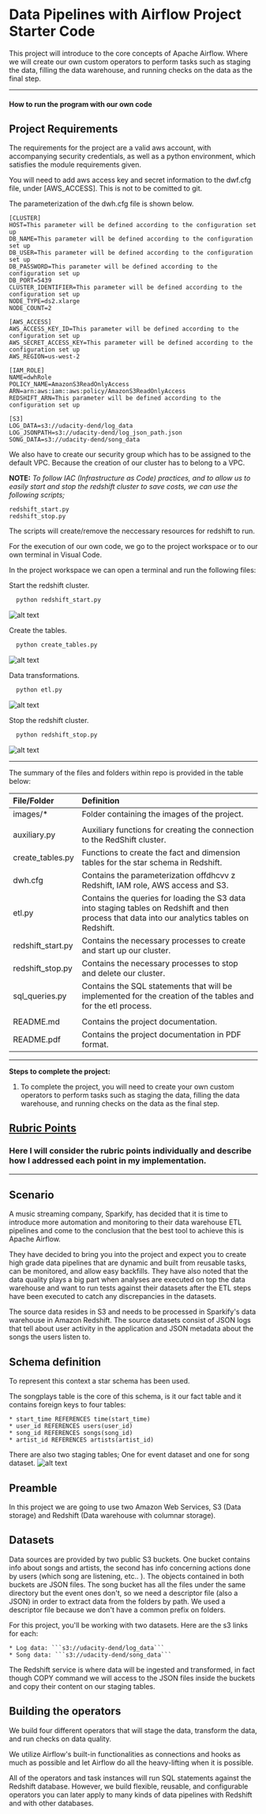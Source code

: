 # Data Pipelines with Airflow Project Starter Code

This project will introduce to the core concepts of Apache Airflow. Where we will create our own custom operators to perform tasks such as staging the data, filling the data warehouse, and running checks on the data as the final step.

<!--more-->

[//]: # (Image References)

[image1]: ./images/redshift_start.jpg "Start of the redshift cluster"
[image2]: ./images/create_tables.jpg "Creation of the tables"
[image3]: ./images/etl.jpg "Transformation of data"
[image4]: ./images/redshift_stop.jpg "Stop of the redshift cluster"
[image5]: ./images/star_schema.jpg "Star schema"
[image6]: ./images/cluster_info.jpg "Cluster Information"
[image7]: ./images/cluster_queries.jpg "Queries"

---


#### How to run the program with our own code

## Project Requirements

The requirements for the project are a valid aws account, with accompanying security credentials, as well as a python environment, which satisfies the module requirements given.

You will need to add aws access key and secret information to the dwf.cfg file, under [AWS_ACCESS]. This is not to be comitted to git.

The parameterization of the dwh.cfg file is shown below.
```code
[CLUSTER]
HOST=This parameter will be defined according to the configuration set up
DB_NAME=This parameter will be defined according to the configuration set up
DB_USER=This parameter will be defined according to the configuration set up
DB_PASSWORD=This parameter will be defined according to the configuration set up
DB_PORT=5439
CLUSTER_IDENTIFIER=This parameter will be defined according to the configuration set up
NODE_TYPE=ds2.xlarge
NODE_COUNT=2

[AWS_ACCESS]
AWS_ACCESS_KEY_ID=This parameter will be defined according to the configuration set up
AWS_SECRET_ACCESS_KEY=This parameter will be defined according to the configuration set up
AWS_REGION=us-west-2

[IAM_ROLE]
NAME=dwhRole
POLICY_NAME=AmazonS3ReadOnlyAccess
ARN=arn:aws:iam::aws:policy/AmazonS3ReadOnlyAccess
REDSHIFT_ARN=This parameter will be defined according to the configuration set up

[S3]
LOG_DATA=s3://udacity-dend/log_data
LOG_JSONPATH=s3://udacity-dend/log_json_path.json
SONG_DATA=s3://udacity-dend/song_data
```


We also have to create our security group which has to be assigned to the default VPC. Because the creation of our cluster has to belong to a VPC.

**NOTE:** _To follow IAC (Infrastructure as Code) practices, and to allow us to easily start and stop the redshift cluster to save costs, we can use the following scripts;_

    redshift_start.py
    redshift_stop.py

The scripts will create/remove the neccessary resources for redshift to run.

For the execution of our own code, we go to the project workspace or to our own terminal in Visual Code.

In the project workspace we can open a terminal and run the following files:

Start the redshift cluster.
```bash
  python redshift_start.py
```
![alt text][image1]

Create the tables.
```bash
  python create_tables.py
```
![alt text][image2]

Data transformations.
```bash
  python etl.py
```
![alt text][image3]

Stop the redshift cluster.
```bash
  python redshift_stop.py
```
![alt text][image4]


---

The summary of the files and folders within repo is provided in the table below:

| File/Folder              | Definition                                                                                                   |
| :----------------------- | :----------------------------------------------------------------------------------------------------------- |
| images/*                 | Folder containing the images of the project.                                                                 |
|                          |                                                                                                              |
| auxiliary.py             | Auxiliary functions for creating the connection to the RedShift cluster.                                     |
| create_tables.py         | Functions to create the fact and dimension tables for the star schema in Redshift.                           |
| dwh.cfg                  | Contains the parameterization offdhcvv z Redshift, IAM role, AWS access and S3.                                      |
| etl.py                   | Contains the queries for loading the S3 data into staging tables on Redshift and then process that data into our analytics tables on Redshift. |
| redshift_start.py        | Contains the necessary processes to create and start up our cluster.                                         |
| redshift_stop.py         | Contains the necessary processes to stop and delete our cluster.                                             |
| sql_queries.py           | Contains the SQL statements that will be implemented for the creation of the tables and for the etl process. |
|                          |                                                                                                              |
| README.md                | Contains the project documentation.                                                                          |
| README.pdf               | Contains the project documentation in PDF format.                                                            |


---

**Steps to complete the project:**

1. To complete the project, you will need to create your own custom operators to perform tasks such as staging the data, filling the data warehouse, and running checks on the data as the final step.


## [Rubric Points](https://review.udacity.com/#!/rubrics/2478/view)
### Here I will consider the rubric points individually and describe how I addressed each point in my implementation.  

---
## Scenario

A music streaming company, Sparkify, has decided that it is time to introduce more automation and monitoring to their data warehouse ETL pipelines and come to the conclusion that the best tool to achieve this is Apache Airflow.

They have decided to bring you into the project and expect you to create high grade data pipelines that are dynamic and built from reusable tasks, can be monitored, and allow easy backfills. They have also noted that the data quality plays a big part when analyses are executed on top the data warehouse and want to run tests against their datasets after the ETL steps have been executed to catch any discrepancies in the datasets.

The source data resides in S3 and needs to be processed in Sparkify's data warehouse in Amazon Redshift. The source datasets consist of JSON logs that tell about user activity in the application and JSON metadata about the songs the users listen to.


## Schema definition

To represent this context a star schema has been used.

The songplays table is the core of this schema, is it our fact table and it contains foreign keys to four tables:

    * start_time REFERENCES time(start_time)
    * user_id REFERENCES users(user_id)
    * song_id REFERENCES songs(song_id)
    * artist_id REFERENCES artists(artist_id)

There are also two staging tables; One for event dataset and one for song dataset.
![alt text][image5]


## Preamble

In this project we are going to use two Amazon Web Services, S3 (Data storage) and Redshift (Data warehouse with columnar storage).


## Datasets

Data sources are provided by two public S3 buckets. One bucket contains info about songs and artists, the second has info concerning actions done by users (which song are listening, etc.. ). The objects contained in both buckets are JSON files. The song bucket has all the files under the same directory but the event ones don't, so we need a descriptor file (also a JSON) in order to extract data from the folders by path. We used a descriptor file because we don't have a common prefix on folders.

For this project, you'll be working with two datasets. Here are the s3 links for each:

    * Log data: ```s3://udacity-dend/log_data```
    * Song data: ```s3://udacity-dend/song_data```

The Redshift service is where data will be ingested and transformed, in fact though COPY command we will access to the JSON files inside the buckets and copy their content on our staging tables.


## Building the operators

We build four different operators that will stage the data, transform the data, and run checks on data quality.

We utilize Airflow's built-in functionalities as connections and hooks as much as possible and let Airflow do all the heavy-lifting when it is possible.

All of the operators and task instances will run SQL statements against the Redshift database. However, we build flexible, reusable, and configurable operators you can later apply to many kinds of data pipelines with Redshift and with other databases.
